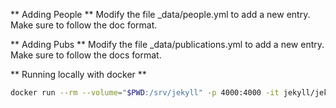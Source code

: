 ** Adding People **
Modify the file \_data/people.yml to add a new entry. Make sure to follow the doc format.

** Adding Pubs **
Modify the file \_data/publications.yml to add a new entry. Make sure to follow the docs format.

** Running locally with docker **

```bash
docker run --rm --volume="$PWD:/srv/jekyll" -p 4000:4000 -it jekyll/jekyll jekyll server
```
